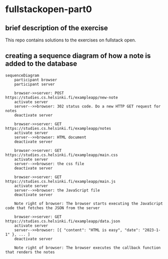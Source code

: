 # fullstackopen-part0
## brief description of the exercise
This repo contains solutions to the exercises on fullstack open.

## creating a sequence diagram of how a note is added to the database
```mermaid
sequenceDiagram
    participant browser
    participant server

    browser->>server: POST https://studies.cs.helsinki.fi/exampleapp/new-note
    activate server
    server-->>browser: 302 status code. Do a new HTTP GET request for notes
    deactivate server

    browser->>server: GET https://studies.cs.helsinki.fi/exampleapp/notes
    activate server
    server-->>browser: HTML document
    deactivate server

    browser->>server: GET https://studies.cs.helsinki.fi/exampleapp/main.css
    activate server
    server-->>browser: the css file
    deactivate server

    browser->>server: GET https://studies.cs.helsinki.fi/exampleapp/main.js
    activate server
    server-->>browser: the JavaScript file
    deactivate server

    Note right of browser: The browser starts executing the JavaScript code that fetches the JSON from the server

    browser->>server: GET https://studies.cs.helsinki.fi/exampleapp/data.json
    activate server
    server-->>browser: [{ "content": "HTML is easy", "date": "2023-1-1" }, ... ]
    deactivate server

    Note right of browser: The browser executes the callback function that renders the notes
```
